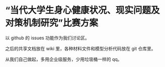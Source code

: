 # “当代大学生身心健康状况、现实问题及对策机制研究”比赛方案

以 github 的 issues 功能作为我们讨论区。

之后的共享文档放在 wiki 里，各种材料文件和模型分析代码放在 git 仓库里。

从我们自己做起，多用企业级服务，少用垃圾桶一样的 qq。
